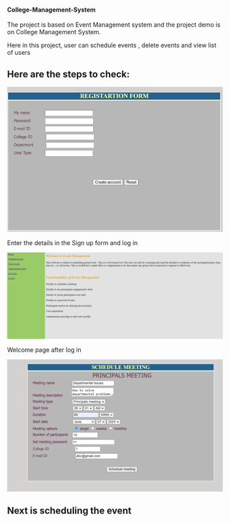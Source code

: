<h4> College-Management-System </h4> 

The project is based on Event Management system and the project demo is on College Management System.

Here in this project, user can schedule events , delete events and view list of users 


<h2>Here are the steps to check: </h2>



<img src="EventManagementSystem/Images/Registeration form.png ">

Enter the details in the Sign up form and log in



<img src="EventManagementSystem/Images/After log in.png">

Welcome page after log in


<img src="EventManagementSystem/Images/Event Scheduling.png">

<h2>Next is scheduling the event</h2>
